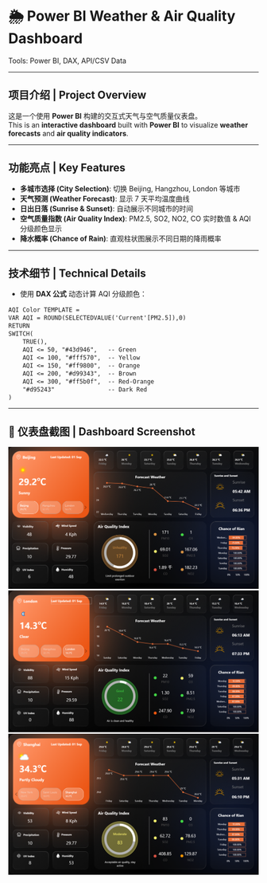 # 🌦️ Power BI Weather & Air Quality Dashboard  
Tools: Power BI, DAX, API/CSV Data

---

## 项目介绍 | Project Overview
这是一个使用 **Power BI** 构建的交互式天气与空气质量仪表盘。  
This is an **interactive dashboard** built with **Power BI** to visualize **weather forecasts** and **air quality indicators**.

---

## 功能亮点 | Key Features
- **多城市选择 (City Selection)**: 切换 Beijing, Hangzhou, London 等城市  
- **天气预测 (Weather Forecast)**: 显示 7 天平均温度曲线  
- **日出日落 (Sunrise & Sunset)**: 自动展示不同城市的时间  
- **空气质量指数 (Air Quality Index)**: PM2.5, SO2, NO2, CO 实时数值 & AQI 分级颜色显示  
- **降水概率 (Chance of Rain)**: 直观柱状图展示不同日期的降雨概率  

---

## 技术细节 | Technical Details
- 使用 **DAX 公式** 动态计算 AQI 分级颜色：  
```DAX
AQI Color TEMPLATE =
VAR AQI = ROUND(SELECTEDVALUE('Current'[PM2.5]),0)
RETURN
SWITCH(
    TRUE(),
    AQI <= 50, "#43d946",   -- Green
    AQI <= 100, "#fff570",  -- Yellow
    AQI <= 150, "#ff9800",  -- Orange
    AQI <= 200, "#d99343",  -- Brown
    AQI <= 300, "#ff5b0f",  -- Red-Orange
    "#d95243"               -- Dark Red
)
```

---

## 📸 仪表盘截图 | Dashboard Screenshot

![Dashboard Screenshot](Images/Image1.png)
![Dashboard Screenshot](Images/Image2.png)
![Dashboard Screenshot](Images/Image3.png)
